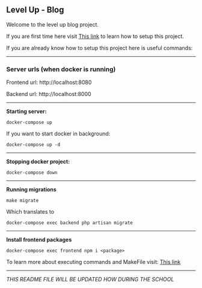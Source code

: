 ## Level Up - Blog
Welcome to the level up blog project.

If you are first time here visit
<a href="https://www.notion.so/How-to-setup-Docker-e095fa4f176d4435919ef1c82f80e03e">This link</a> to learn how to setup this project.

If you are already know how to setup this project here is useful commands:

---

### Server urls (when docker is running)
Frontend url: http://localhost:8080

Backend url: http://localhost:8000

---
<strong>Starting server:</strong>
```
docker-compose up
```
If you want to start docker in background:
```
docker-compose up -d
```

-----
<strong>Stopping docker project:</strong>
```
docker-compose down
```
---
<strong>Running migrations</strong>
```
make migrate
```
Which translates to
```
docker-compose exec backend php artisan migrate
```
----
<strong>Install frontend packages</strong>
```
docker-compose exec frontend npm i <package>
```

To learn more about executing commands and MakeFile visit: <a href="https://supreme-gold-b6b.notion.site/Executing-commands-4e10d50133314751a27ceb80ef1d0de5">This link</a>

----
<i>THIS README FILE WILL BE UPDATED HOW DURING THE SCHOOL</i>